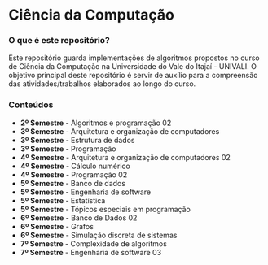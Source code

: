 ﻿# Ciência da Computação

### O que é este repositório?

Este repositório guarda implementações de algoritmos propostos no curso de
Ciência da Computação na Universidade do Vale do Itajaí - UNIVALI. O objetivo
principal deste repositório é servir de auxílio para a compreensão das atividades/trabalhos
elaborados ao longo do curso.

### Conteúdos

- **2º Semestre** - Algoritmos e programação 02
- **3º Semestre** - Arquitetura e organização de computadores
- **3º Semestre** - Estrutura de dados
- **3º Semestre** - Programação
- **4º Semestre** - Arquitetura e organização de computadores 02
- **4º Semestre** - Cálculo numérico
- **4º Semestre** - Programação 02
- **5º Semestre** - Banco de dados
- **5º Semestre** - Engenharia de software
- **5º Semestre** - Estatística
- **5º Semestre** - Tópicos especiais em programação
- **6º Semestre** - Banco de Dados 02
- **6º Semestre** - Grafos
- **6º Semestre** - Simulação discreta de sistemas
- **7º Semestre** - Complexidade de algoritmos
- **7º Semestre** - Engenharia de software 03
